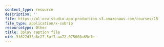 ```yaml
---
content_type: resource
description: ''
file: https://ol-ocw-studio-app-production.s3.amazonaws.com/courses/15-s50-poker-theory-and-analytics-january-iap-2015/3f627d338c275af7aa72075060a65e1e_OTkq4OsG_Yc.vtt
file_type: application/x-subrip
resourcetype: Other
title: 3play caption file
uid: 3f627d33-8c27-5af7-aa72-075060a65e1e
---
```

